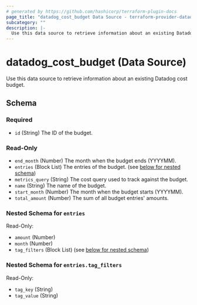 ```yaml
---
# generated by https://github.com/hashicorp/terraform-plugin-docs
page_title: "datadog_cost_budget Data Source - terraform-provider-datadog"
subcategory: ""
description: |-
  Use this data source to retrieve information about an existing Datadog cost budget.
---
```


# datadog_cost_budget (Data Source)

Use this data source to retrieve information about an existing Datadog cost budget.



<!-- schema generated by tfplugindocs -->
## Schema

### Required

- `id` (String) The ID of the budget.

### Read-Only

- `end_month` (Number) The month when the budget ends (YYYYMM).
- `entries` (Block List) The entries of the budget. (see [below for nested schema](#nestedblock--entries))
- `metrics_query` (String) The cost query used to track against the budget.
- `name` (String) The name of the budget.
- `start_month` (Number) The month when the budget starts (YYYYMM).
- `total_amount` (Number) The sum of all budget entries' amounts.

<a id="nestedblock--entries"></a>
### Nested Schema for `entries`

Read-Only:

- `amount` (Number)
- `month` (Number)
- `tag_filters` (Block List) (see [below for nested schema](#nestedblock--entries--tag_filters))

<a id="nestedblock--entries--tag_filters"></a>
### Nested Schema for `entries.tag_filters`

Read-Only:

- `tag_key` (String)
- `tag_value` (String)
